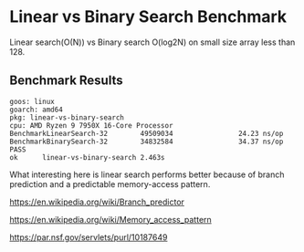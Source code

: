 # Linear vs Binary Search Benchmark

Linear search(O(N)) vs Binary search O(log2N) on small size array less than 128.

## Benchmark Results

```
goos: linux
goarch: amd64
pkg: linear-vs-binary-search
cpu: AMD Ryzen 9 7950X 16-Core Processor
BenchmarkLinearSearch-32        49509034                24.23 ns/op
BenchmarkBinarySearch-32        34832584                34.37 ns/op
PASS
ok      linear-vs-binary-search 2.463s

```

What interesting here is linear search performs better because of  branch prediction and a predictable memory-access pattern.


https://en.wikipedia.org/wiki/Branch_predictor

https://en.wikipedia.org/wiki/Memory_access_pattern

https://par.nsf.gov/servlets/purl/10187649
